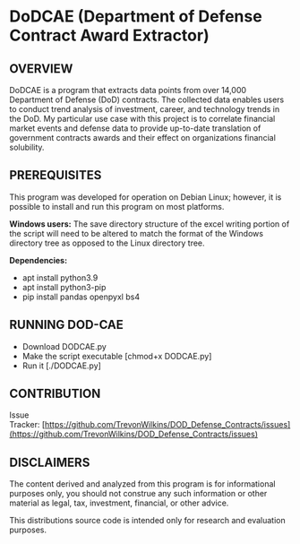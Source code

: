 
# DoDCAE (Department of Defense Contract Award Extractor)

## OVERVIEW
DoDCAE is a program that extracts data points from over 14,000 Department of Defense (DoD) contracts. The collected data enables users to conduct trend analysis of investment, career, and technology trends in the DoD. My particular use case with this project is to correlate financial market events and defense data to provide up-to-date translation of government contracts awards and their effect on organizations financial solubility.

## PREREQUISITES

This program was developed for operation on Debian Linux; however, it is possible to install and run this program on most platforms.
 
**Windows  users:** 
The save directory structure of the excel writing portion of the script will need to be altered to match the format of the Windows directory tree as opposed to the Linux directory tree.

**Dependencies:**

- apt install python3.9
- apt install python3-pip
- pip install pandas openpyxl bs4 

## RUNNING  DOD-CAE

- Download DODCAE.py
- Make the script executable [chmod+x DODCAE.py]
- Run it [./DODCAE.py]

## CONTRIBUTION
Issue Tracker: [https://github.com/TrevonWilkins/DOD_Defense_Contracts/issues](https://github.com/TrevonWilkins/DOD_Defense_Contracts/issues)


## DISCLAIMERS

The content derived and analyzed from this program is for informational purposes only, you should not construe any such information or other material as legal, tax, investment, financial, or other advice.


This distributions source code is intended only for research and evaluation purposes.
